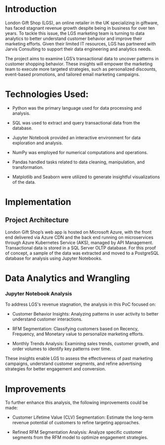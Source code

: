 # Introduction  

London Gift Shop (LGS), an online retailer in the UK specializing in giftware, has faced stagnant revenue growth despite being in business for over ten years. To tackle this issue, the LGS marketing team is turning to data analytics to better understand customer behavior and improve their marketing efforts. Given their limited IT resources, LGS has partnered with Jarvis Consulting to support their data engineering and analytics needs.

The project aims to examine LGS’s transactional data to uncover patterns in customer shopping behavior. These insights will empower the marketing team to execute more targeted strategies, such as personalized discounts, event-based promotions, and tailored email marketing campaigns.  

# Technologies Used:
- Python was the primary language used for data processing and analysis.

- SQL was used to extract and query transactional data from the database.

- Jupyter Notebook provided an interactive environment for data exploration and analysis.

- NumPy was employed for numerical computations and operations.

- Pandas handled tasks related to data cleaning, manipulation, and transformation.

- Matplotlib and Seaborn were utilized to generate insightful visualizations of the data.

# Implementation  

## Project Architecture  
London Gift Shop’s web app is hosted on Microsoft Azure, with the front end delivered via Azure CDN and the back end running on microservices through Azure Kubernetes Service (AKS), managed by API Management. Transactional data is stored in a SQL Server OLTP database.
For this proof of concept, a sample of the data was extracted and moved to a PostgreSQL database for analysis using Jupyter Notebooks.


# Data Analytics and Wrangling  

### Jupyter Notebook Analysis  

To address LGS's revenue stagnation, the analysis in this PoC focused on:  

- Customer Behavior Insights: Analyzing patterns in user activity to better understand customer interactions.

- RFM Segmentation: Classifying customers based on Recency, Frequency, and Monetary value to personalize marketing efforts.

- Monthly Trends Analysis: Examining sales trends, customer growth, and order volumes to identify key patterns over time. 

These insights enable LGS to assess the effectiveness of past marketing campaigns, understand customer segments, and refine advertising strategies for better engagement and conversion.  

# Improvements  

To further enhance this analysis, the following improvements could be made:  

- Customer Lifetime Value (CLV) Segmentation: Estimate the long-term revenue potential of customers to refine targeting approaches.

- Refined RFM Segmentation Analysis: Analyze specific customer segments from the RFM model to optimize engagement strategies.
